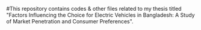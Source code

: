 #This repository contains codes & other files related to my thesis titled "Factors Influencing the Choice for Electric Vehicles in Bangladesh: A Study of Market Penetration and Consumer Preferences".
